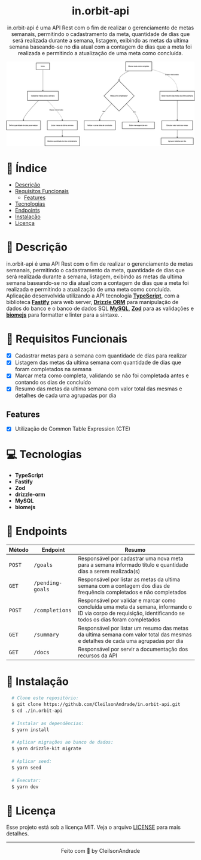 <div align="center">
  <h1>in.orbit-api</h1>
  <p>in.orbit-api é uma API Rest com o fim de realizar o gerenciamento de metas semanais, permitindo o cadastramento da meta, quantidade de dias que será realizada durante a semana, listagem, exibindo as metas da ultima semana baseando-se no dia atual com a contagem de dias que a meta foi realizada e permitindo a atualização de uma meta como concluída.</p>
  <img src="./references/flow.png" alt="Flow" width="800">
</div>

# 📒 Índice
* [Descrição](#descrição)
* [Requisitos Funcionais](#requisitos)
  * [Features](#features)
* [Tecnologias](#tecnologias)
* [Endpoints](#endpoints)
* [Instalação](#instalação)
* [Licença](#licença)

# 📃 <span id="descrição">Descrição</span>
in.orbit-api é uma API Rest com o fim de realizar o gerenciamento de metas semanais, permitindo o cadastramento da meta, quantidade de dias que será realizada durante a semana, listagem, exibindo as metas da ultima semana baseando-se no dia atual com a contagem de dias que a meta foi realizada e permitindo a atualização de uma meta como concluída. Aplicação desenvolvida utilizando a API tecnologia [**TypeScript**](https://www.typescriptlang.org/), com a biblioteca [**Fastify**](https://www.fastify.io/) para web server, [**Drizzle ORM**](https://orm.drizzle.team/) para manipulação de dados do banco e o banco de dados SQL [**MySQL**](https://www.mysql.com/), [**Zod**](https://github.com/colinhacks/zod) para as validações e [**biomejs**](https://biomejs.dev/) para formatter e linter para a sintaxe.
.

# 📌 <span id="requisitos">Requisitos Funcionais</span>
- [x] Cadastrar metas para a semana com quantidade de dias para realizar<br>
- [x] Listagem das metas da ultima semana com quantidade de dias que foram completados na semana<br>
- [x] Marcar meta como completa, validando se não foi completada antes e contando os dias de concluído<br>
- [x] Resumo das metas da ultima semana com valor total das mesmas e detalhes de cada uma agrupadas por dia<br>

## Features
- [x] Utilização de Common Table Expression (CTE)<br>

# 💻 <span id="tecnologias">Tecnologias</span>
- **TypeScript**
- **Fastify**
- **Zod**
- **drizzle-orm**
- **MySQL**
- **biomejs**

# 📍 <span id="endpoints">Endpoints</span>
| Método | Endpoint               | Resumo                                          
|--------|----------------------|-----------------------------------------------------
<kbd>POST</kbd> | <kbd>/goals</kbd> | Responsável por cadastrar uma nova meta para a semana informado titulo e quantidade dias a serem realizada(s)
<kbd>GET</kbd> | <kbd>/pending-goals</kbd> | Responsável por listar as metas da ultima semana com a contagem dos dias de frequência completados e não completados
<kbd>POST</kbd> | <kbd>/completions</kbd> | Responsável por validar e marcar como concluída uma meta da semana, informando o ID via corpo de requisição, identificando se todos os dias foram completados
<kbd>GET</kbd> | <kbd>/summary</kbd> | Responsável por listar um resumo das metas da ultima semana com valor total das mesmas e detalhes de cada uma agrupadas por dia
<kbd>GET</kbd> | <kbd>/docs</kbd> | Responsável por servir a documentação dos recursos da API

# 🚀 <span id="instalação">Instalação</span>
```bash
  # Clone este repositório:
  $ git clone https://github.com/CleilsonAndrade/in.orbit-api.git
  $ cd ./in.orbit-api

  # Instalar as dependências:
  $ yarn install

  # Aplicar migrações ao banco de dados:
  $ yarn drizzle-kit migrate

  # Aplicar seed:
  $ yarn seed

  # Executar:
  $ yarn dev
```

# 📝 <span id="licença">Licença</span>
Esse projeto está sob a licença MIT. Veja o arquivo [LICENSE](LICENSE) para mais detalhes.

---

<p align="center">
  Feito com 💜 by CleilsonAndrade
</p>